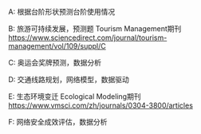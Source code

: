 A: 根据台阶形状预测台阶使用情况

B: 旅游可持续发展，预测题
    Tourism Management期刊
    https://www.sciencedirect.com/journal/tourism-management/vol/109/suppl/C

C: 奥运会奖牌预测，数据分析

D: 交通线路规划，网络模型，数据驱动

E: 生态环境变迁
    Ecological Modeling期刊
    https://www.vmsci.com/zh/journals/0304-3800/articles

F: 网络安全成效评估，数据分析